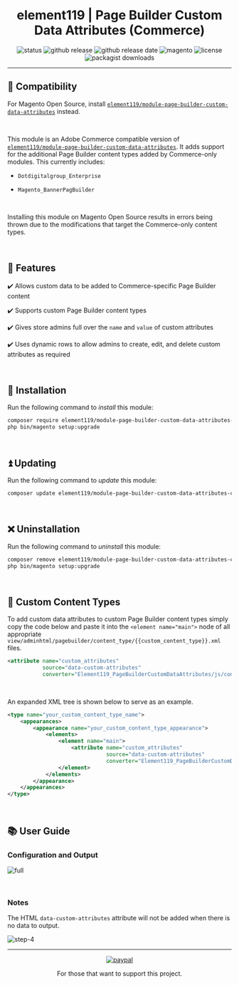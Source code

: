<div align="center">

<!-- Module Image Here -->

</div>

<h1 align="center">element119 | Page Builder Custom Data Attributes (Commerce)</h1>

<div align="center">

![status](https://img.shields.io/badge/status-active-5fc238.svg)
![github release](https://img.shields.io/github/v/release/pykettk/module-page-builder-custom-data-attributes-commerce?color=ffbf00&label=version)
![github release date](https://img.shields.io/github/release-date/pykettk/module-page-builder-custom-data-attributes-commerce?color=8b32a8&label=last%20release)
![magento](https://img.shields.io/badge/Magento-^2.4.3-ec6611.svg)
![license](https://img.shields.io/badge/license-OSL-ff00dd.svg)
![packagist downloads](https://img.shields.io/packagist/dt/element119/module-page-builder-custom-data-attributes-commerce?color=ff0000)

</div>

---

## 🤝 Compatibility
For Magento Open Source, install
[`element119/module-page-builder-custom-data-attributes`](https://github.com/pykettk/module-page-builder-custom-data-attributes)
instead.

<br>

This module is an Adobe Commerce compatible version of 
[`element119/module-page-builder-custom-data-attributes`](https://github.com/pykettk/module-page-builder-custom-data-attributes).
It adds support for the additional Page Builder content types added by Commerce-only modules. This currently includes:

- `Dotdigitalgroup_Enterprise`

- `Magento_BannerPagBuilder`

<br>

Installing this module on Magento Open Source results in errors being thrown due to the modifications that target the
Commerce-only content types.

<br>

## 📝 Features
✔️ Allows custom data to be added to Commerce-specific Page Builder content

✔️ Supports custom Page Builder content types

✔️ Gives store admins full over the `name` and `value` of custom attributes

✔️ Uses dynamic rows to allow admins to create, edit, and delete custom attributes as required

<br/>

## 🔌 Installation
Run the following command to *install* this module:
```bash
composer require element119/module-page-builder-custom-data-attributes-commerce
php bin/magento setup:upgrade
```

<br/>

## ⏫ Updating
Run the following command to *update* this module:
```bash
composer update element119/module-page-builder-custom-data-attributes-commerce
```

<br/>

## ❌ Uninstallation
Run the following command to *uninstall* this module:
```bash
composer remove element119/module-page-builder-custom-data-attributes-commerce
php bin/magento setup:upgrade
```

<br/>

## 🔧 Custom Content Types
To add custom data attributes to custom Page Builder content types simply copy the code below and paste it into the
`<element name="main">` node of all appropriate `view/adminhtml/pagebuilder/content_type/{{custom_content_type}}.xml`
files.

```xml
<attribute name="custom_attributes"
           source="data-custom-attributes"
           converter="Element119_PageBuilderCustomDataAttributes/js/converter/attribute/custom-data-attributes"/>
```

<br/>

An expanded XML tree is shown below to serve as an example.

```xml
<type name="your_custom_content_type_name">
    <appearances>
        <appearance name="your_custom_content_type_appearance">
            <elements>
                <element name="main">
                    <attribute name="custom_attributes"
                               source="data-custom-attributes"
                               converter="Element119_PageBuilderCustomDataAttributes/js/converter/attribute/custom-data-attributes"/>
                </element>
            </elements>
        </appearance>
    </appearances>
</type>
```

<br/>

## 📚 User Guide
### Configuration and Output
![full](https://user-images.githubusercontent.com/40261741/151176871-0ac887fe-00a5-4d4b-9686-5d6596b6c72f.png)

<br>

### Notes
The HTML `data-custom-attributes` attribute will not be added when there is no data to output.

![step-4](https://user-images.githubusercontent.com/40261741/151177231-a2829da7-bf69-4fec-a4aa-caf2ce213101.png)

---

<div align="center">

[![paypal](https://www.paypalobjects.com/en_US/i/btn/btn_donateCC_LG.gif)](https://paypal.me/pykettk)

For those that want to support this project.

</div>
